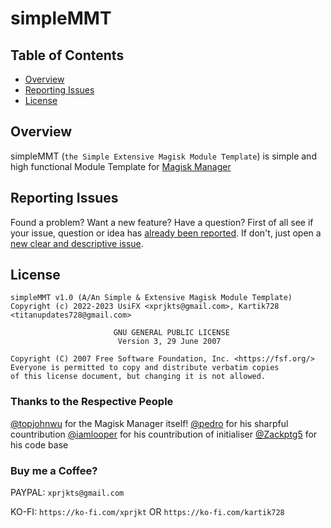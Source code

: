 # simpleMMT

## Table of Contents                                                                            
- [Overview](#overview)
- [Reporting Issues](#reporting-issues)
- [License](#license)

## Overview

simpleMMT (`the Simple Extensive Magisk Module Template`)
is simple and high functional Module Template for [Magisk Manager](https://github.com/topjohnwu/Magisk)

## Reporting Issues

Found a problem? Want a new feature? Have a question?
First of all see if your issue, question or idea has [already been reported](https://github.com/UsiFX/OpenNitroN/issues?q=is%3Aissue).
If don't, just open a [new clear and descriptive issue](https://github.com/UsiFX/OpenNitroN/issues/new/choose).

## License

```
simpleMMT v1.0 (A/An Simple & Extensive Magisk Module Template)
Copyright (c) 2022-2023 UsiFX <xprjkts@gmail.com>, Kartik728 <titanupdates728@gmail.com>

                       GNU GENERAL PUBLIC LICENSE
                        Version 3, 29 June 2007

Copyright (C) 2007 Free Software Foundation, Inc. <https://fsf.org/>
Everyone is permitted to copy and distribute verbatim copies
of this license document, but changing it is not allowed.
```

### Thanks to the Respective People
[@topjohnwu](https://github.com/topjohnwu) for the Magisk Manager itself!
[@pedro](https://github.com/pedrozzz0) for his sharpful countribution
[@iamlooper](https://github.com/iamlooper) for his countribution of initialiser
[@Zackptg5](https://github.com/Zackptg5) for his code base

### Buy me a Coffee?

PAYPAL: `xprjkts@gmail.com`

KO-FI: `https://ko-fi.com/xprjkt` OR `https://ko-fi.com/kartik728`
